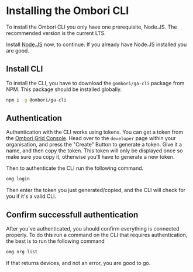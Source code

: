 # Installing the Ombori CLI

To install the Ombori CLI you only have one prerequisite, Node.JS. The recommended version is the current LTS.

Install [Node.JS](https://nodejs.org/en/) now, to continue. If you already have Node.JS installed you are good.

## Install CLI 

To install the CLI, you have to download the `@ombori/ga-cli` package from NPM. This package should be installed globally.

```bash
npm i -g @ombori/ga-cli
```

## Authentication
Authentication with the CLI works using tokens. You can get a token from the [Ombori Grid Console](https://console.omborigrid.com/). Head over to the `developer` page within your organisation, and press the "Create" Button to generate a token. Give it a name, and then copy the token. This token will only be displayed once so make sure you copy it, otherwise you'll have to generate a new token.

Then to authenticate the CLI run the following command.

```bash
omg login
```

Then enter the token you just generated/copied, and the CLI will check for you if it's a valid CLI. 
## Confirm successfull authentication
After you've authenticated, you should confirm everything is connected properly. To do this run a command on the CLI that requires authentication, the best is to run the following command

```bash
omg org list
```

If that returns devices, and not an error, you are good to go.